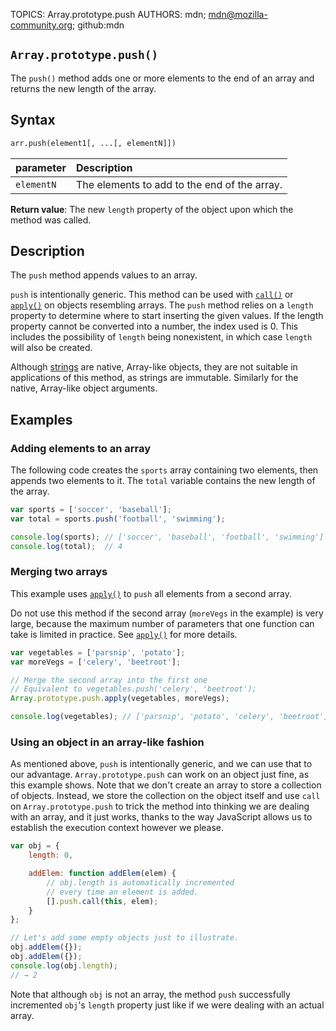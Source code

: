 TOPICS: Array.prototype.push
AUTHORS: mdn; mdn@mozilla-community.org; github:mdn

## `Array.prototype.push()`

The `push()` method adds one or more elements to the end of an array and returns the new length of
the array.

## Syntax

```html
arr.push(element1[, ...[, elementN]])
```

| parameter | Description |
| :-- | :-- |
| `elementN` | The elements to add to the end of the array. |

**Return value**: The new `length` property of the object upon which the method was called.

## Description

The `push` method appends values to an array.

`push` is intentionally generic. This method can be used with [`call()`](/en/webfrontend/Function.prototype.call)
or [`apply()`](/en/webfrontend/Function.prototype.apply) on objects resembling arrays. The `push` method
relies on a `length` property to determine where to start inserting the given values. If the length
property cannot be converted into a number, the index used is 0. This includes the possibility of
`length` being nonexistent, in which case `length` will also be created.

Although [strings](/en/webfrontend/String_Object) are native, Array-like objects, they are not
suitable in applications of this
method, as strings are immutable.  Similarly for the native, Array-like object arguments.

## Examples

### Adding elements to an array

The following code creates the `sports` array containing two elements, then appends two elements to
it. The `total` variable contains the new length of the array.

```javascript
var sports = ['soccer', 'baseball'];
var total = sports.push('football', 'swimming');

console.log(sports); // ['soccer', 'baseball', 'football', 'swimming']
console.log(total);  // 4
```

### Merging two arrays

This example uses [`apply()`](/en/webfrontend/Function.prototype.apply) to `push` all elements from a
second array.

Do not use this method if the second array (`moreVegs` in the example) is very large, because the
maximum number of parameters that one function can take is limited in practice. See
[`apply()`](/en/webfrontend/Function.prototype.apply) for more details.

```javascript
var vegetables = ['parsnip', 'potato'];
var moreVegs = ['celery', 'beetroot'];

// Merge the second array into the first one
// Equivalent to vegetables.push('celery', 'beetroot');
Array.prototype.push.apply(vegetables, moreVegs);

console.log(vegetables); // ['parsnip', 'potato', 'celery', 'beetroot']
```

### Using an object in an array-like fashion

As mentioned above, `push` is intentionally generic, and we can use that to our advantage. `Array.prototype.push`
can work on an object just fine, as this example shows. Note that we don't create an array to store
a collection of objects. Instead, we store the collection on the object itself and use `call` on
`Array.prototype.push` to trick the method into thinking we are dealing with an array, and it just
works, thanks to the way JavaScript allows us to establish the execution context however we please.

```javascript
var obj = {
    length: 0,

    addElem: function addElem(elem) {
        // obj.length is automatically incremented
        // every time an element is added.
        [].push.call(this, elem);
    }
};

// Let's add some empty objects just to illustrate.
obj.addElem({});
obj.addElem({});
console.log(obj.length);
// → 2
```

Note that although `obj` is not an array, the method `push` successfully incremented `obj`'s `length`
property just like if we were dealing with an actual array.
